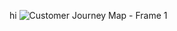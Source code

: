 hi
![Customer Journey Map - Frame 1](https://github.com/user-attachments/assets/337f790e-b249-4708-ae3e-73186182cfa8)
